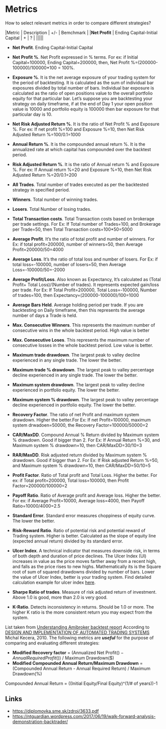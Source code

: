 
# Metrics
How to select relevant metrics in order to compare different strategies?

|Metric | Description | +/- | Bemchmark |
|__Net Profit__ | Ending Capital-Initial Capital | + | ? |
|||||

* __Net Profit__. Ending Capital-Initial Capital

* __Net Profit %__. Net Profit expressed in % terms. For ex: if Initial Capital=100000, Ending Capital=200000, then, Net Profit %=(200000-100000)/100000*100 = 100%.

* __Exposure %__. It is the net average exposure of your trading system for the period of backtesting. It is calculated as the sum of individual bar exposures divided by total number of bars. Individual bar exposure is calculated as the ratio of open positions value to the overall portfolio equity for that particular bar. Let’s suppose you are backtesting your strategy on daily timeframe, if at the end of Day 1 your open position value is 10000 and portfolio equity is 100000 then bar exposure for that particular day is 10.

* __Net Risk Adjusted Return %__. It is the ratio of Net Profit % and Exposure %. For ex: If net profit %=100 and Exposure %=10, then Net Risk Adjusted Return %=100/0.1=1000

* __Annual Return %__. It is the compounded annual return %. It is the annualized rate at which capital has compounded over the backtest period.

* __Risk Adjusted Return %__. It is the ratio of Annual return % and Exposure %. For ex: If Annual return %=20 and Exposure %=10, then Net Risk Adjusted Return %=20/0.1=200

* __All Trades__. Total number of trades executed as per the backtested strategy in specified period.

* __Winners__. Total number of winning trades.

* __Losers__. Total Number of losing trades.

* __Total Transaction costs__. Total Transaction costs based on brokerage per trade settings. For Ex: If Total number of Trades=100, and Brokerage per Trade=50, then Total Transaction costs=100*50=5000

* __Average Profit__. It’s the ratio of total profit and number of winners. For Ex: if total profit=200000, number of winners=50, then Average Profit=200000/50=4000

* __Average Loss__. It’s the ratio of total loss and number of losers. For Ex: if total loss=-100000, number of losers=50, then Average Loss=-100000/50=-2000

* __Average Profit/Loss__. Also known as Expectancy, It’s calculated as (Total Profit+ Total Loss)/(Number of trades). It represents expected gain/loss per trade. For Ex: If Total Profit=200000, Total Loss=-100000, Number of trades=100, then Expectancy=(200000-100000)/100=1000

* __Average Bars Held__. Average holding period per trade. If you are backtesting on Daily timeframe, then this represents the average number of days a Trade is held.

* __Max. Consecutive Winners__. This represents the maximum number of consecutive wins in the whole backtest period. High value is better

* __Max. Consecutive Loses__. This represents the maximum number of consecutive losses in the whole backtest period. Low value is better.

* __Maximum trade drawdown__. The largest peak to valley decline experienced in any single trade. The lower the better.

* __Maximum trade % drawdown__. The largest peak to valley percentage decline experienced in any single trade. The lower the better.

* __Maximum system drawdown__. The largest peak to valley decline experienced in portfolio equity. The lower the better.

* __Maximum system % drawdown__. The largest peak to valley percentage decline experienced in portfolio equity. The lower the better.

* __Recovery Factor__.  The ratio of net Profit and maximum system drawdown. Higher the better.For Ex: If net Profit=100000, maximum system drwadoen=50000, the Recovery Factor=100000/50000=2

* __CAR/MaxDD__. Compound Annual % Return divided by Maximum system % drawdown. Good if bigger than 2. For Ex: If Annual Return %=30, and Maximum system % drawdown=10, then CAR/MaxDD=30/10=3

* __RAR/MaxDD__. Risk adjusted return divided by Maximum system % drawdown. Good if bigger than 2. For Ex: If Risk adjusted Return %=50, and Maximum system % drawdown=10, then CAR/MaxDD=50/10=5

* __Profit Factor__. Ratio of Total profit and Total Loss. Higher the better. For ex: if Total profit=200000, Total loss=100000, then Profit Factor=200000/100000=2

* __Payoff Ratio__. Ratio of Average profit and Average loss. Higher the better. For ex: if Average Profit=10000, Average loss=4000, then Payoff Ratio=10000/4000=2.5

* __Standard Error__. Standard error measures choppiness of equity curve. The lower the better.

* __Risk-Reward Ratio__. Ratio of potential risk and potential reward of Trading system. Higher is better. Calculated as the slope of equity line (expected annual return) divided by its standard error.

* __Ulcer Index__. A technical indicator that measures downside risk, in terms of both depth and duration of price declines. The Ulcer Index (UI) increases in value as the price moves farther away from a recent high, and falls as the price rises to new highs. Mathematically its is the Square root of sum of squared drawdowns divided by number of bars. Lower the value of Ulcer Index, better is your trading system. Find detailed calculation example for ulcer index [here](http://www.tangotools.com/ui/ui.htm).

* __Sharpe Ratio of trades__. Measure of risk adjusted return of investment. Above 1.0 is good, more than 2.0 is very good.

* __K-Ratio__. Detects inconsistency in returns. Should be 1.0 or more. The higher K ratio is the more consistent return you may expect from the system.

List taken from [Understanding Amibroker backtest report](http://tradingtuitions.com/understanding-amibroker-backtest-report/)
According to [DESIGN AND IMPLEMENTATION OF AUTOMATED TRADING SYSTEMS](https://diplomovka.sme.sk/zdroj/3633.pdf) Michal Kecera, 2010.
The following metrics are ___useful___ for the purpose of comparing and evaluating different strategies:

* __Modified Recovery factor__ = (Annualized Net Profit($) - Annual Required Profit($)) / Maximum Drawdown($)
* __Modified Compounded Annual Return/Maximum Drawdown__ = (Compounded Annual Return - Annual Required Return) / Maximum Drawdown(%)

Compounded Annual Return = ((Initial Equity/Final Equity)^(1/# of years))-1


## Links
* https://diplomovka.sme.sk/zdroj/3633.pdf
* https://ntguardian.wordpress.com/2017/06/19/walk-forward-analysis-demonstration-backtrader/
